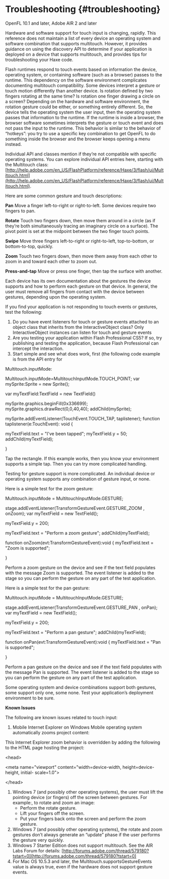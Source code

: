 # Troubleshooting {#troubleshooting}

OpenFL 10.1 and later, Adobe AIR 2 and later

Hardware and software support for touch input is changing, rapidly. This reference does not maintain a list of every device an operating system and software combination that supports multitouch. However, it provides guidance on using the discovery API to determine if your application is deployed on a device that supports multitouch, and provides tips for troubleshooting your Haxe code.

Flash runtimes respond to touch events based on information the device, operating system, or containing software (such as a browser) passes to the runtime. This dependency on the software environment complicates documenting multitouch compatibility. Some devices interpret a gesture or touch motion differently than another device. Is rotation defined by two fingers rotating at the same time? Is rotation one finger drawing a circle on a screen? Depending on the hardware and software environment, the rotation gesture could be either, or something entirely different. So, the device tells the operating system the user input, then the operating system passes that information to the runtime. If the runtime is inside a browser, the browser software sometimes interprets the gesture or touch event and does not pass the input to the runtime. This behavior is similar to the behavior of “hotkeys”: you try to use a specific key combination to get OpenFL to do something inside the browser and the browser keeps opening a menu instead.

Individual API and classes mention if they’re not compatible with specific operating systems. You can explore individual API entries here, starting with the Multitouch class: [http://help.adobe.com/en_US/FlashPlatform/reference/Haxe/3/flash/ui/Multitouch.html](http://help.adobe.com/en_US/FlashPlatform/reference/Haxe/3/flash/ui/Multitouch.html).

Here are some common gesture and touch descriptions:

**Pan** Move a finger left-to-right or right-to-left. Some devices require two fingers to pan.

**Rotate** Touch two fingers down, then move them around in a circle (as if they’re both simultaneously tracing an imaginary circle on a surface). The pivot point is set at the midpoint between the two finger touch points.

**Swipe** Move three fingers left-to-right or right-to-left, top-to-bottom, or bottom-to-top, quickly.

**Zoom** Touch two fingers down, then move them away from each other to zoom in and toward each other to zoom out.

**Press-and-tap** Move or press one finger, then tap the surface with another.

Each device has its own documentation about the gestures the device supports and how to perform each gesture on that device. In general, the user must remove all fingers from contact with the device between gestures, depending upon the operating system.

If you find your application is not responding to touch events or gestures, test the following:

1.  Do you have event listeners for touch or gesture events attached to an object class that inherits from the InteractiveObject class? Only InteractiveObject instances can listen for touch and gesture events
2.  Are you testing your application within Flash Professional CS5? If so, try publishing and testing the application, because Flash Professional can intercept the interaction.
3.  Start simple and see what does work, first (the following code example is from the API entry for

Multitouch.inputMode:

Multitouch.inputMode=MultitouchInputMode.TOUCH_POINT; var mySprite:Sprite = new Sprite();

var myTextField:TextField = new TextField()

mySprite.graphics.beginFill(0x336699); mySprite.graphics.drawRect(0,0,40,40); addChild(mySprite);

mySprite.addEventListener(TouchEvent.TOUCH_TAP, taplistener); function taplistener(e:TouchEvent): void {

myTextField.text = &quot;I&#039;ve been tapped&quot;; myTextField.y = 50; addChild(myTextField);

}

Tap the rectangle. If this example works, then you know your environment supports a simple tap. Then you can try more complicated handling.

Testing for gesture support is more complicated. An individual device or operating system supports any combination of gesture input, or none.

Here is a simple test for the zoom gesture:

Multitouch.inputMode = MultitouchInputMode.GESTURE;

stage.addEventListener(TransformGestureEvent.GESTURE_ZOOM , onZoom); var myTextField = new TextField();

myTextField.y = 200;

myTextField.text = &quot;Perform a zoom gesture&quot;; addChild(myTextField);

function onZoom(evt:TransformGestureEvent):void { myTextField.text = &quot;Zoom is supported&quot;;

}

Perform a zoom gesture on the device and see if the text field populates with the message Zoom is supported. The event listener is added to the stage so you can perform the gesture on any part of the test application.

Here is a simple test for the pan gesture:

Multitouch.inputMode = MultitouchInputMode.GESTURE;

stage.addEventListener(TransformGestureEvent.GESTURE_PAN , onPan); var myTextField = new TextField();

myTextField.y = 200;

myTextField.text = &quot;Perform a pan gesture&quot;; addChild(myTextField);

function onPan(evt:TransformGestureEvent):void { myTextField.text = &quot;Pan is supported&quot;;

}

Perform a pan gesture on the device and see if the text field populates with the message Pan is supported. The event listener is added to the stage so you can perform the gesture on any part of the test application.

Some operating system and device combinations support both gestures, some support only one, some none. Test your application’s deployment environment to be sure.

**Known Issues**

The following are known issues related to touch input:

1.  Mobile Internet Explorer on Windows Mobile operating system automatically zooms project content:

This Internet Explorer zoom behavior is overridden by adding the following to the HTML page hosting the project:

&lt;head&gt;

&lt;meta name=&quot;viewport&quot; content=&quot;width=device-width, height=device-height, initial- scale=1.0&quot;&gt;

&lt;/head&gt;

1.  Windows 7 (and possibly other operating systems), the user must lift the pointing device (or fingers) off the screen between gestures. For example:, to rotate and zoom an image:
    *   Perform the rotate gesture.
    *   Lift your fingers off the screen.
    *   Put your fingers back onto the screen and perform the zoom gesture.
2.  Windows 7 (and possibly other operating systems), the rotate and zoom gestures don’t always generate an “update” phase if the user performs the gesture very quickly.
3.  Windows 7 Starter Edition does not support multitouch. See the AIR Labs Forum for details: [http://forums.adobe.com/thread/579180?tstart=0](http://forums.adobe.com/thread/579180?tstart=0)
4.  For Mac OS 10.5.3 and later, the Multitouch.supportsGestureEvents value is always true, even if the hardware does not support gesture events.